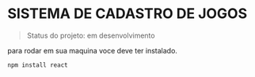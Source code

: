 # SISTEMA DE CADASTRO DE JOGOS

>Status do projeto: em desenvolvimento 

para rodar em sua maquina voce deve ter instalado.

```
npm install react
```
